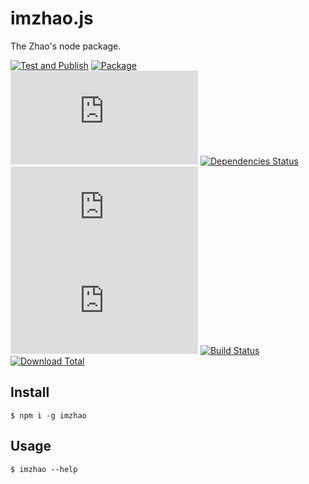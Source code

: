 # imzhao.js

The Zhao's node package.

[![Test and Publish](https://github.com/archtaurus/imzhao.js/actions/workflows/npm-publish.yml/badge.svg)](https://github.com/archtaurus/imzhao.js/actions/workflows/npm-publish.yml)
[![Package](https://img.shields.io/npm/v/imzhao)](https://www.npmjs.com/package/imzhao)
[![License](https://img.shields.io/github/license/archtaurus/imzhao.js)](https://github.com/archtaurus/imzhao.js/blob/master/LICENSE)
[![Dependencies Status](https://status.david-dm.org/gh/archtaurus/imzhao.js.svg)](https://www.npmjs.com/package/imzhao?activeTab=dependencies)
[![Last Commit](https://img.shields.io/github/last-commit/archtaurus/imzhao.js)](https://github.com/archtaurus/imzhao.js)
[![Total Lines](https://img.shields.io/tokei/lines/github/archtaurus/imzhao.js)](https://github.com/archtaurus/imzhao.js)
[![Build Status](https://travis-ci.com/archtaurus/imzhao.js.svg?branch=master)](https://travis-ci.com/archtaurus/imzhao.js)
[![Download Total](https://img.shields.io/npm/dt/imzhao)](https://www.npmjs.com/package/imzhao)

## Install

``` shell
$ npm i -g imzhao
```

## Usage

``` shell
$ imzhao --help
```
